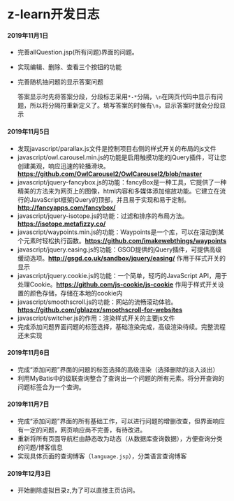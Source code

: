 # z-learn开发日志

#### 2019年11月1日
* 完善allQuestion.jsp(所有问题)界面的问题。
* 实现编辑、删除、查看三个按钮的功能
* 完善随机抽问题的显示答案问题

  答案显示时先将答案分段，分段标志采用```*-*```分隔，```\n```在网页代码中显示有问题，所以将分隔符重新定义了。填写答案的时候有```\n```，显示答案时就会分段显示


#### 2019年11月5日
* 发现javascript/parallax.js文件是控制项目右侧的样式开关的布局的js文件
* javascript/owl.carousel.min.js的功能是启用触摸功能的jQuery插件，可让您创建美观，响应迅速的轮播滑块。**https://github.com/OwlCarousel2/OwlCarousel2/blob/master**
* javascript/jquery-fancybox.js的功能：fancyBox是一种工具，它提供了一种精美的方法来为网页上的图像，html内容和多媒体添加缩放功能。它建立在流行的JavaScript框架jQuery的顶部，并且易于实现和易于定制。**http://fancyapps.com/fancybox/**
* javascript/jquery-isotope.js的功能：过滤和排序的布局方法。**https://isotope.metafizzy.co/**
* javascript/waypoints.min.js的功能：Waypoints是一个库，可以在滚动到某个元素时轻松执行函数。**https://github.com/imakewebthings/waypoints**
* javascript/jquery.easing.js的功能：GSGD提供的jQuery插件，可提供高级缓动选项。**http://gsgd.co.uk/sandbox/jquery/easing/** 作用于样式开关的显示
* javascript/jquery.cookie.js的功能：一个简单，轻巧的JavaScript API，用于处理Cookie。**https://github.com/js-cookie/js-cookie** 作用于样式开关设置的颜色存储，存储在本地的cookie内
* javascript/smoothscroll.js的功能：网站的流畅滚动体验。**https://github.com/gblazex/smoothscroll-for-websites**
* javascript/switcher.js的作用：渲染样式开关的主要js文件
* 完成添加问题界面问题的标签选择，基础渲染完成，高级渲染待续。完整流程还未实现

#### 2019年11月6日
* 完成“添加问题”界面的问题的标签选择的高级渲染（选择删除的淡入淡出）
* 利用MyBatis中的级联查询整合了查询出一个问题的所有元素。将分开查询的问题标签合为一个查询。

#### 2019年11月7日
* 完成“添加问题”界面的所有基础工作，可以进行问题的增删改查，但界面响应有一定的问题，网页响应尚不完善，有待改进。
* 重新将所有页面导航栏由静态改为动态（从数据库查询数据），方便查询分类的问题/博客信息
* 实现具体页面的查询博客（```language.jsp```），分类语言查询博客

#### 2019年12月3日
* 开始删除虚拟目录`z`,为了可以直接主页访问。
